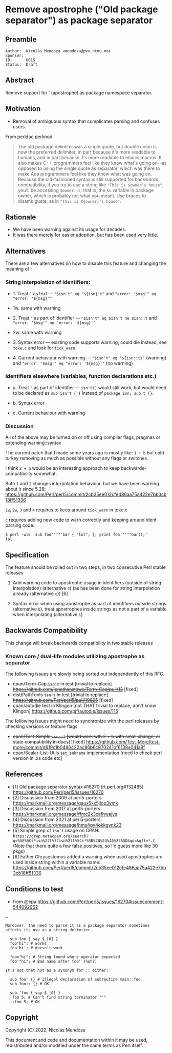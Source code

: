 # Remove apostrophe ("Old package separator") as package separator

## Preamble

    Author:  Nicolás Mendoza <mendoza@pvv.ntnu.no>
    Sponsor:
    ID:      0015
    Status:  Draft

## Abstract

Remove support for ' (apostrophe) as package namespace separator.

## Motivation

* Removal of ambiguous syntax that complicates parsing and confuses users.

From perldoc perlmod
> The old package delimiter was a single quote, but double colon is now the preferred delimiter, in part because it's more readable to humans, and in part because it's more readable to emacs macros. It also makes C++ programmers feel like they know what's going on--as opposed to using the single quote as separator, which was there to make Ada programmers feel like they knew what was going on. Because the old-fashioned syntax is still supported for backwards compatibility, if you try to use a string like `"This is $owner's house"`, you'll be accessing `$owner::s`; that is, the `$s` variable in package owner, which is probably not what you meant. Use braces to disambiguate, as in `"This is ${owner}'s house"`.

## Rationale

* We have been warning against its usage for decades.
* It was there merely for easier adoption, but has been used very little.

## Alternatives

There are a few alternatives on how to disable this feature and changing the meaning of `'`

### String interpolation of identifiers:

* 1\. Treat `'` as text — `"$isn't" eq "${isn}'t"` and `"error: '$msg'" eq "error: '${msg}'"` 
* 1w. same with warning

* 2\. Treat `'` as part of identifier — `"$isn't" eq $isn't ne $isn::t` and `"error: '$msg'" ne "error: '${msg}'"`
* 2w. same with warning

* 3\. Syntax error — existing code supports warning, could die instead, see `toke.c` and look for `tick_warn`

* 4\. Current behaviour with warning — `"$isn't" eq "${isn::t}"` (warning) and `"error: '$msg'" eq "error: '${msg}'"` (no warning)

### Identifiers elsewhere (variables, function declarations etc.)

* a\. Treat `'` as part of identifier — `isn't()` would still work, but would need to be declared as `sub isn't { }` instead of `package isn; sub t {}`.

* b\. Syntax error

* c\. Current behaviour with warning

### Discussion

All of the above may be turned on or off using compiler flags, pragmas or extending warning::syntax

The current patch that I made some years ago is mostly like: `1 + b` but cold turkey removing as much as possible without any flags or switches.

I think `2 + a` would be an interesting approach to keep backwards-compatibility somewhat. 

Both `1` and `2` changes interpolation behaviour, but we have been warning about it since 5.28: https://github.com/Perl/perl5/commit/2cb35ee012cfe486aa75a422e7bb3cb18ff51336

`1w`, `2w`, `3` and `4` requires to keep around `tick_warn` in toke.c

`c` requires adding new code to warn correctly and keeping around ident parsing code: 

```
$ perl -wlE 'sub foo'"'"'bar { "lol"; }; print foo'"'"'bar();'
lol
```

## Specification

The feature should be rolled out in two steps, in two consecutive Perl stable releases

1. Add warning code to apostrophe usage in identifiers (outside of string interpolation) (alternative `4`) (as has been done for string interpolation already (alternative `c`)) [6]

2. Syntax error when using apostrophe as part of identifiers outside strings (alternative `b`), treat apostrophes inside strings as not a part of a variable when interpolating (alternative `1`) 

## Backwards Compatibility

This change will break backwards compatibility in two stable releases

### Known core / dual-life modules utilizing apostrophe as separator

The following issues are slowly being sorted out independently of this RFC. 

* ~~cpan/Term-Cap `isn't` in test [trivial to replace] https://github.com/jonathanstowe/Term-Cap/pull/13~~ [fixed]
* ~~dist/PathTools `isn't` in test [trivial to replace] https://github.com/Perl/perl5/pull/19865~~ [fixed]
* cpan/autodie test in Klingon [not THAT trivial to replace, don't know Klingon] https://github.com/pjf/autodie/issues/115

The following issues might need to synchronize with the perl releases by checking versions or feature flags 

* ~~cpan/Test-Simple `isn::t` [would work wth 2 + b with small change, or state compatibility in docs]~~ [fixed] https://github.com/Test-More/test-more/commit/d619c1b0486422ac86b6c870241bf6138a041a8f
* cpan/Scalar-List-Utils `set_subname` implementation [need to check perl version in .xs code etc]

## References

* [1] Old package separator syntax #16270 (rt.perl.org#132485) https://github.com/Perl/perl5/issues/16270 
* [2] Discussion from 2009 at perl5-porters: https://markmail.org/message/gaux5xx5jlop3vmk
* [3] Discussion from 2017 at perl5-porters: https://markmail.org/message/ffmc2k3xafhwajys
* [4] Discussion from 2021 at perl5-porters: https://markmail.org/message/hms4gy4okkgvnk23
* [5] Simple grep of `isn't` usage on CPAN: `https://grep.metacpan.org/search?q=%5E%5Cs*isn%27t%7Cisn%27t%5Cs*%5B%28%24%40%25%5D&qd=&qft=*.t` (Note that there quite a few false positives, so I'd guess more like 30 pkgs)
* [6] Father Chrysostomos added a warning when used apostrophes are used inside string within a variable name: https://github.com/Perl/perl5/commit/2cb35ee012cfe486aa75a422e7bb3cb18ff51336

## Conditions to test

* from @epa https://github.com/Perl/perl5/issues/16270#issuecomment-544092952

```
…

Moreover, the need to parse it as a package separator sometimes affects its use as a string delimiter.

  sub foo { say $_[0] }
  foo"hi"; # works
  foo'hi'; # doesn't work

  foox"hi"; # String found where operator expected
  foo'"hi"; # Bad name after foo' (huh?)

It's not that hot as a synonym for :​: either​:

  sub foo' {} # Illegal declaration of subroutine main​::foo
  sub foo​:: {} # OK

  sub 'foo { say $_[0] }
  'foo 5; # Can't find string terminator "'"
  :​:foo 5; # OK
```

## Copyright

Copyright (C) 2022, Nicolas Mendoza

This document and code and documentation within it may be used, redistributed and/or modified under the same terms as Perl itself.
